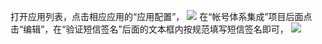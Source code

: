 打开应用列表，点击相应应用的“应用配置”，
![](https://avc.qcloud.com/wiki2.0/im/imgs/20151120085729_37616.png)
在“帐号体系集成”项目后面点击“编辑”，在“验证短信签名”后面的文本框内按规范填写短信签名即可，
![](http://imgcache.tce.fsphere.cn/static/mc.qcloudimg.com/static/img/d204cb1c5fe00f4784873ca241095e90/sms.png)